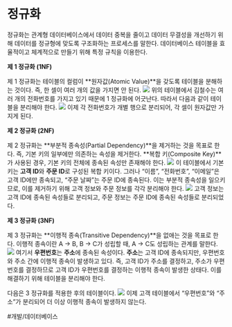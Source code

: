 # 정규화

정규화는 관계형 데이터베이스에서 데이터 중복을 줄이고 데이터 무결성을 개선하기 위해 데이터를 정규형에 맞도록 구조화하는 프로세스를 말한다. 데이터베이스 테이블을 효율적이고 체계적으로 만들기 위해 특정 규칙을 이용한다.

**제 1 정규화 (1NF)**

제 1 정규화는 테이블의 컬럼이 **원자값(Atomic Value)**을 갖도록 테이블을 분해하는 것이다. 즉, 한 셀이 여러 개의 값을 가지면 안 된다.
![](https://github-production-user-asset-6210df.s3.amazonaws.com/82080962/376453898-75ab3620-5395-482c-9315-6c3f7fbc61d4.png?X-Amz-Algorithm=AWS4-HMAC-SHA256&X-Amz-Credential=AKIAVCODYLSA53PQK4ZA%2F20241015%2Fus-east-1%2Fs3%2Faws4_request&X-Amz-Date=20241015T041107Z&X-Amz-Expires=300&X-Amz-Signature=96d4fa8605fe38570cd667c3e733430a8c53d3c8a5a196f3b08ca54d615921ff&X-Amz-SignedHeaders=host)
위의 테이블에서 김철수는 여러 개의 전화번호를 가지고 있기 때문에 1 정규화에 어긋난다. 따라서 다음과 같이 테이블을 분리해야 한다.
![](https://github-production-user-asset-6210df.s3.amazonaws.com/82080962/376453315-a63bc957-35ff-4761-b71e-307fffec8a70.png?X-Amz-Algorithm=AWS4-HMAC-SHA256&X-Amz-Credential=AKIAVCODYLSA53PQK4ZA%2F20241015%2Fus-east-1%2Fs3%2Faws4_request&X-Amz-Date=20241015T040828Z&X-Amz-Expires=300&X-Amz-Signature=c4e4106c239594cbfee6739713cced15e21495f1fe0320020441ba2c971232f1&X-Amz-SignedHeaders=host)
이제 각 전화번호가 개별 행으로 분리되어, 각 셀이 원자값만 가지게 된다.

**제 2 정규화 (2NF)**

제 2 정규화는 **부분적 종속성(Partial Dependency)**을 제거하는 것을 목표로 한다. 즉, 기본 키의 일부에만 의존하는 속성을 제거한다. **복합 키(Composite Key)**가 사용된 경우, 기본 키의 전체에 종속된 속성만 존재해야 한다.
![](https://github-production-user-asset-6210df.s3.amazonaws.com/82080962/376453327-356e60ba-50a8-49ae-9713-84b51cdfd1ec.png?X-Amz-Algorithm=AWS4-HMAC-SHA256&X-Amz-Credential=AKIAVCODYLSA53PQK4ZA%2F20241015%2Fus-east-1%2Fs3%2Faws4_request&X-Amz-Date=20241015T040917Z&X-Amz-Expires=300&X-Amz-Signature=3706c61b1f7d0d0c8f1cd89833498a25e30036eacc3ccfe9af7690d57abb0ae1&X-Amz-SignedHeaders=host)
이 테이블에서 기본 키는 **고객 ID**와 **주문 ID**로 구성된 복합 키이다. 그러나 “이름”, “전화번호”, “이메일”은 고객 ID에만 종속되고, “주문 날짜”는 주문 ID에 종속된다. 이는 부분적 종속성을 일으키므로, 이를 제거하기 위해 고객 정보와 주문 정보를 각각 분리해야 한다.
![](https://github-production-user-asset-6210df.s3.amazonaws.com/82080962/376454029-ea172ee8-8d8f-4d32-9b21-9b5626775fa0.png?X-Amz-Algorithm=AWS4-HMAC-SHA256&X-Amz-Credential=AKIAVCODYLSA53PQK4ZA%2F20241015%2Fus-east-1%2Fs3%2Faws4_request&X-Amz-Date=20241015T041144Z&X-Amz-Expires=300&X-Amz-Signature=ce6fe7283a98fb2cfc9d44be93addb980a253429acf744cc26a30a7bc5005de7&X-Amz-SignedHeaders=host)
고객 정보는 고객 ID에 종속된 속성들로 분리되고, 주문 정보는 주문 ID에 종속된 속성들로 분리되었다.

**제 3 정규화 (3NF)**

제 3 정규화는 **이행적 종속(Transitive Dependency)**을 없애는 것을 목표로 한다. 이행적 종속이란 A -> B, B -> C가 성립할 때, A -> C도 성립하는 관계를 말한다.
![](https://github-production-user-asset-6210df.s3.amazonaws.com/82080962/376453408-07b47bd0-5c20-4fe6-9fdb-65ef5ff87404.png?X-Amz-Algorithm=AWS4-HMAC-SHA256&X-Amz-Credential=AKIAVCODYLSA53PQK4ZA%2F20241015%2Fus-east-1%2Fs3%2Faws4_request&X-Amz-Date=20241015T040952Z&X-Amz-Expires=300&X-Amz-Signature=4a6d6fafb51a9ed66f7e0fda12f1604d5309fa299dccec83713a0fe6288cc41b&X-Amz-SignedHeaders=host)
여기서 **우편번호**는 **주소**에 종속된 속성이다. **주소**는 고객 ID에 종속되지만, 우편번호와 주소 간에 이행적 종속이 발생하고 있다. 즉, 고객 ID가 주소를 결정하고, 주소가 우편번호를 결정하므로 고객 ID가 우편번호를 결정하는 이행적 종속이 발생한 상태다. 이를 해결하기 위해 테이블을 분리해야 한다.

다음은 3 정규화를 적용한 후의 테이블이다.
![](https://github-production-user-asset-6210df.s3.amazonaws.com/82080962/376454193-0a0e7eef-9a3b-4385-8343-4544418b0418.png?X-Amz-Algorithm=AWS4-HMAC-SHA256&X-Amz-Credential=AKIAVCODYLSA53PQK4ZA%2F20241015%2Fus-east-1%2Fs3%2Faws4_request&X-Amz-Date=20241015T041234Z&X-Amz-Expires=300&X-Amz-Signature=3804c2e390c272c1d7a498841ffba1248558643b7b95e1cd8a3c437ea2a72665&X-Amz-SignedHeaders=host)
이제 고객 테이블에서 “우편번호”와 “주소”가 분리되어 더 이상 이행적 종속이 발생하지 않는다.

#개발/데이터베이스